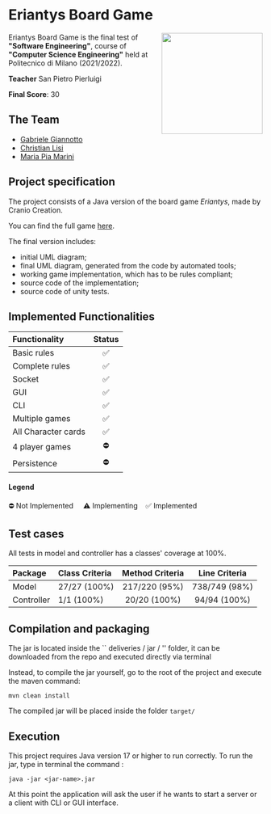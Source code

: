 # Eriantys Board Game

<img src="https://cf.geekdo-images.com/DzhJxVjMhGQadReXJmbIaQ__imagepage/img/v5nt1jOW9d5v_Hy0nUv81AIE8tk=/fit-in/900x600/filters:no_upscale():strip_icc()/pic6253341.jpg" width=200px height=200px align="right" />

Eriantys Board Game is the final test of **"Software Engineering"**, course of **"Computer Science Engineering"** held at Politecnico di Milano (2021/2022).

**Teacher** San Pietro Pierluigi

**Final Score**: 30

## The Team
* [Gabriele Giannotto]([https://github.com/gabriele-giannotto](https://github.com/NormalCrazy000))
* [Christian Lisi](https://github.com/Belfagor99)
* [Maria Pia Marini](https://github.com/piamarini99)

## Project specification
The project consists of a Java version of the board game *Eriantys*, made by Cranio Creation.

You can find the full game [here](https://www.craniocreations.it/prodotto/eriantys/).

The final version includes:
* initial UML diagram;
* final UML diagram, generated from the code by automated tools;
* working game implementation, which has to be rules compliant;
* source code of the implementation;
* source code of unity tests.

## Implemented Functionalities
| Functionality       | Status |
|:--------------------|:------:|
| Basic rules         |   ✅    |
| Complete rules      |   ✅    |
| Socket              |   ✅    |
| GUI                 |   ✅    |
| CLI                 |   ✅    |
| Multiple games      |   ✅    |
| All Character cards |   ✅    |
| 4 player games      |   ⛔    |
| Persistence         |   ⛔    |


#### Legend
⛔ Not Implemented &nbsp;&nbsp;&nbsp;&nbsp;⚠️ Implementing&nbsp;&nbsp;&nbsp;&nbsp;✅ Implemented


## Test cases
All tests in model and controller has a classes' coverage at 100%.


| Package         | Class Criteria | Method Criteria | Line Criteria | 
|:----------------|:---------------|:---------------:|:-------------:|
| Model           | 27/27 (100%)   |  217/220 (95%)  | 738/749 (98%) |
| Controller      | 1/1 (100%)     |  20/20 (100%)   | 94/94 (100%)  |



## Compilation and packaging

The jar is located inside the `` deliveries / jar / '' folder, it can be downloaded from the repo and executed directly via terminal

Instead, to compile the jar yourself, go to the root of the project and execute the maven command:
```
mvn clean install
```

The compiled jar will be placed inside the folder ```target/```

## Execution
This project requires Java version 17 or higher to run correctly.
To run the jar, type in terminal the command :
```
java -jar <jar-name>.jar
```

At this point the application will ask the user if he wants to start a server or a client with CLI or GUI interface.




